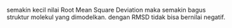 semakin kecil nilai Root Mean Square Deviation maka semakin bagus struktur molekul yang dimodelkan. dengan RMSD tidak bisa bernilai negatif. 